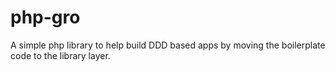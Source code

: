 # php-gro
A simple php library to help build DDD based apps by moving the boilerplate code to the library layer.
